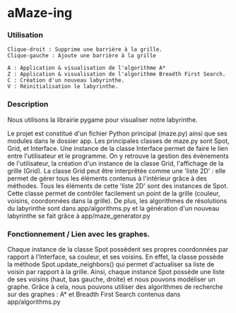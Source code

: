 # aMaze-ing

### Utilisation
```
Clique-droit : Supprime une barrière à la grille.
Clique-gauche : Ajoute une barrière à la grille

A : Application & visualisation de l'algorithme A*
Z : Application & visualisation de l'algorithme Breadth First Search.
C : Création d'un nouveau labyrinthe.
V : Réinitialisation le labyrinthe.
```

### Description
Nous utilisons la librairie pygame pour visualiser notre labyrinthe.

Le projet est constitué d'un fichier Python principal (maze.py) ainsi que ses modules dans le dossier app.
Les principales classes de maze.py sont Spot, Grid, et Interface.
Une instance de la classe Interface permet de faire le lien entre l'utilisateur et le programme. On y retrouve la gestion des évènements de l'utilisateur, la création d'un instance de la classe Grid, l'affichage de la grille (Grid).
La classe Grid peut être interprêtée comme une 'liste 2D' : elle permet de gérer tous les éléments contenus à l'intérieur grâce à des méthodes. Tous les éléments de cette 'liste 2D' sont des instances de Spot. Cette classe permet de contrôler facilement un point de la grille (couleur, voisins, coordonnées dans la grille).
De plus, les algorithmes de résolutions du labyrinthe sont dans app/algorithms.py et la génération d'un nouveau labyrinthe se fait grâce à app/maze_generator.py


### Fonctionnement / Lien avec les graphes.
Chaque instance de la classe Spot possèdent ses propres coordonnées par rapport à l'Interface, sa couleur, et ses voisins.
En effet, la classe possède la méthode Spot.update_neighbors() qui permet d'actualiser sa liste de voisin par rapport à la grille. Ainsi, chaque instance Spot possède une liste de ses voisins (haut, bas gauche, droite) et nous pouvons modéliser un graphe. Grâce à cela, nous pouvons utiliser des algorithmes de recherche sur des graphes : A* et Breadth First Search contenus dans app/algorithms.py